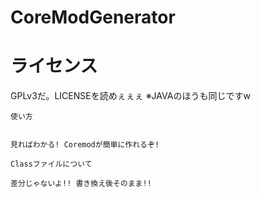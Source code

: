 # CoreModGenerator
  # ライセンス  
  
  GPLv3だ。LICENSEを読めぇぇぇ ※JAVAのほうも同じですw
  
  
    使い方
        
        
    見ればわかる! Coremodが簡単に作れるぞ!
    
    Classファイルについて
    
    差分じゃないよ!! 書き換え後そのまま!!

